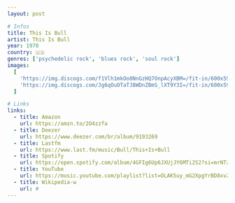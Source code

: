 ```yaml
---
layout: post

# Infos
title: This Is Bull
artist: This Is Bull
year: 1970
country: 🇺🇸
genres: ['psychedelic rock', 'blues rock', 'soul rock']
images:
  [
    'https://img.discogs.com/f1Vlh1mkOo8NnGzHQ7OnpAcyXBM=/fit-in/600x593/filters:strip_icc():format(jpeg):mode_rgb():quality(90)/discogs-images/R-3982865-1414510544-2653.jpeg.jpg',
    'https://img.discogs.com/Jg6qOuOTaTJ8WDnZBmS_lXT9Y3I=/fit-in/600x593/filters:strip_icc():format(jpeg):mode_rgb():quality(90)/discogs-images/R-3982865-1414510544-4721.jpeg.jpg',
  ]

# Links
links:
  - title: Amazon
    url: https://amzn.to/2O4zzfa
  - title: Deezer
    url: https://www.deezer.com/br/album/9193269
  - title: Lastfm
    url: https://www.last.fm/music/Bull/This+Is+Bull
  - title: Spotify
    url: https://open.spotify.com/album/4GFIg6Up6JXUjJY6MTi2S2?si=mrNTztLcRou153ibhxdp0A
  - title: YouTube
    url: https://music.youtube.com/playlist?list=OLAK5uy_mG2XpgYrBD8xv2RfHCVpQFk9MUi_HKL5o
  - title: Wikipedia-w
    url: #
---
```

